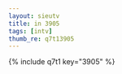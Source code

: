```yaml
--- 
layout: sieutv
title: in 3905
tags: [intv]
thumb_re: q7t13905
---
```

{% include q7t1 key="3905" %} 
